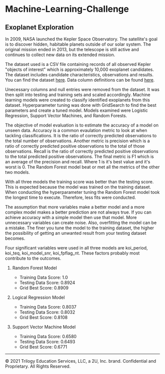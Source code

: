 # Machine-Learning-Challenge
## Exoplanet Exploration

In 2009, NASA launched the Kepler Space Observatory.  The satellite's goal is to discover hidden, habitable planets outside of our solar system.  The original mission ended in 2013, but the telescope is still active and continues to collect new data on its extended mission.

The dataset used is a CSV file containing records of all observed Kepler "objects of interest" which is approximately 10,000 exoplanet candidates.  The dataset includes candidate characteristics, observations and results.  You can find the dataset [here](https://www.kaggle.com/nasa/kepler-exoplanet-search-results).  Data column definitions can be found [here](https://exoplanetarchive.ipac.caltech.edu/docs/API_kepcandidate_columns.html).

Unecessary columns and null entries were removed from the dataset.  It was then split into testing and training sets and scaled accordingly.  Machine learning models were created to classify identified exoplanets from this dataset. Hyperparameter tuning was done with GridSearch to find the best parameters and create a tuned model.  Models examined were Logistic Regression, Support Vector Machines, and Random Forests.  

The objective of model evaluation is to estimate the accuracy of a model on unseen data.  Accuracy is a common evaulation metric to look at when tackling classifications.  It is the ratio of correctly predicted observations to the total number of observations.  Another metric is precision which is a ratio of correctly predicted positive observations to the total of those observations.  Recall is the ratio of correctly predicted positive observations to the total predicted positive observations.  The final metric is F1 which is an average of the precision and recall.  Where 1 is it's best value and it's worst is 0.  The Random Forest model beat or met all the metrics of the other two models.

With all three models the training score was better than the testing score.  This is expected because the model was trained on the training dataset.  When conducting the hyperparameter tuning the Random Forest model took the longest time to execute.  Therefore, less fits were conducted.

The assumption that more variables make a better model and a more complex model makes a better prediction are not always true.  If you can achieve accuracy with a simple model then use that model.  More unnecessary variables can create noise.  Also, overfitting the model can be a mistake.  The finer you tune the model to the training dataset, the higher the possibility of getting an unwanted result from your testing dataset becomes.

Four significant variables were used in all three models are koi_period, koi_teq, koi_model_snr, koi_fpflag_nt.  These factors probably most contribute to the outcomes.  

1. Random Forest Model
    * Training Data Score: 1.0
    * Testing Data Score: 0.8924
    * Grid Best Score: 0.8909

2. Logical Regression Model
    * Training Data Score: 0.8037
    * Testing Data Score: 0.8032
    * Grid Best Score: 0.8108

3. Support Vector Machine Model
    * Training Data Score: 0.6580
    * Testing Data Score: 0.6493
    * Grid Best Score: 0.6771

---
© 2021 Trilogy Education Services, LLC, a 2U, Inc. brand. Confidential and Proprietary. All Rights Reserved.